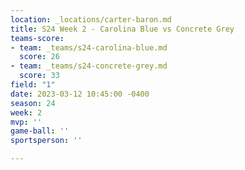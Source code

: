 ```yaml
---
location: _locations/carter-baron.md
title: S24 Week 2 - Carolina Blue vs Concrete Grey
teams-score:
- team: _teams/s24-carolina-blue.md
  score: 26
- team: _teams/s24-concrete-grey.md
  score: 33
field: "1"
date: 2023-03-12 10:45:00 -0400
season: 24
week: 2
mvp: ''
game-ball: ''
sportsperson: ''

---
```

